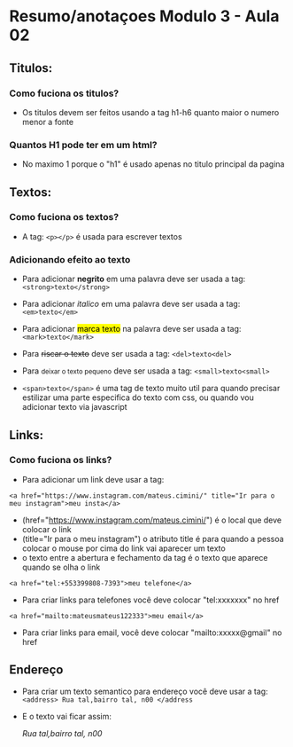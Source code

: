 # Resumo/anotaçoes Modulo 3 - Aula 02

## Titulos:

### Como fuciona os titulos?

- Os titulos devem ser feitos usando a tag h1-h6 quanto maior o numero menor a fonte

### Quantos H1 pode ter em um html?

- No maximo 1 porque o "h1" é usado apenas no titulo principal da pagina

## Textos:

### Como fuciona os textos?

- A tag: `<p></p>` é usada para escrever textos

### Adicionando efeito ao texto

- Para adicionar <strong>negrito</strong> em uma palavra deve ser usada a tag: `<strong>texto</strong>`

- Para adicionar <em>italico</em> em uma palavra deve ser usada a tag: `<em>texto</em>`

- Para adicionar <mark>marca texto</mark> na palavra deve ser usada a tag: `<mark>texto</mark>`

- Para <del>riscar o texto</del> deve ser usada a tag: `<del>texto<del>` 

- Para <small>deixar o texto pequeno</small> deve ser usada a tag: `<small>texto<small>`

- `<span>texto</span>` é uma tag de texto muito util para quando precisar estilizar uma parte especifica do texto com css, ou quando vou adicionar texto via javascript</span>

## Links:

### Como fuciona os links?

- Para adicionar um link deve usar a tag:

`<a href="https://www.instagram.com/mateus.cimini/" title="Ir para o meu instagram">meu insta</a>`

- (href="https://www.instagram.com/mateus.cimini/") é o local que deve colocar o link
- (title="Ir para o meu instagram") o atributo title é para quando a pessoa colocar o mouse por cima do link vai aparecer um texto
- o texto entre a abertura e fechamento da tag é o texto que aparece quando se olha o link

`<a href="tel:+553399808-7393">meu telefone</a>`

- Para criar links para telefones você deve colocar "tel:xxxxxxx" no href

`<a href="mailto:mateusmateus122333">meu email</a>`

- Para criar links para email, você deve colocar "mailto:xxxxx@gmail" no href

## Endereço

- Para criar um texto semantico para endereço você deve usar a tag:
`<address>
        Rua tal,bairro tal, n00
  </address`

- E o texto vai ficar assim: 
  <address>
        Rua tal,bairro tal, n00
  </address`>

